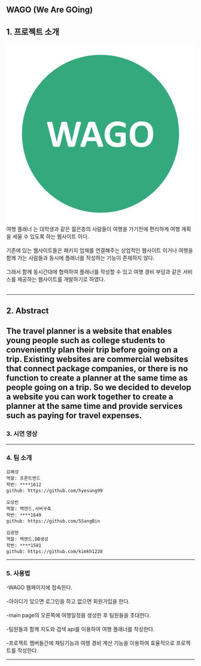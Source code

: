 ## WAGO (We Are GOing)

## 1. 프로젝트 소개
<img src=".\client\src\assets\images\WAGO_logo.png">
여행 플래너 <WAGO>는 대학생과 같은 젊은층의 사람들이 여행을 가기전에 편리하게 여행 계획을 세울 수 있도록 하는 웹사이트 이다.<br></br>
기존에 있는 웹사이트들은 패키지 업체를 연결해주는 상업적인 웹사이트 이거나 여행을 함께 가는 사람들과 동시에 플래너를 작성하는 기능이 존재하지 않다.<br></br>
그래서 함께 동시간대에 협력하여 플래너를 작성할 수 있고 여행 경비 부담과 같은 서비스를 제공하는 웹사이트를 개발하기로 하였다.<br></br>

---------------------------------------------------------------------------------------------------------------

## 2. Abstract
  
  
The travel planner <WAGO> is a website that enables young people such as college students to conveniently plan their trip before going on a trip. Existing websites are
commercial websites that connect package companies, or there is no function to create a planner at the same time as people going on a trip. So we decided to develop a website you can work together to create a planner at the same time and provide services such as paying for travel expenses.  
---------------------------------------------------------------------------------------------------------------

### 3. 시연 영상


---------------------------------------------------------------------------------------------------------------

### 4. 팀 소개
```
김혜성
역할: 프론트엔드
학번: ****1612
github: https://github.com/hyesung99
```
```
오상빈
역할: 백엔드,서버구축
학번: ****1649
github: https://github.com/5SangBin
```
```
김광현
역할: 백엔드,DB생성
학번: ****1581
github: https://github.com/kimkh1228
```

---------------------------------------------------------------------------------------------------------------

### 5. 사용법
  
  -WAGO 웹페이지에 접속한다.<br></br>
-아이디가 있으면 로그인을 하고 없으면 회원가입을 한다.<br></br>
-main page의 오른쪽에 여행일정을 생성한 후 팀원들을 초대한다.<br></br>
-팀원들과 함께 지도와 검색 api를 이용하여 여행 플래너를 작성한다.<br></br>
-프로젝트 멤버들간에 채팅기능과 여행 경비 계산 기능을 이용하여 효율적으로 프로젝트를 작성한다.

---------------------------------------------------------------------------------------------------------------

